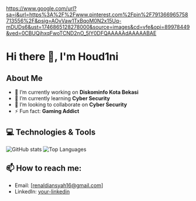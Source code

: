 https://www.google.com/url?sa=i&url=https%3A%2F%2Fwww.pinterest.com%2Fpin%2F791366965758713556%2F&psig=AOvVaw1TxBqoM0N2x15Uq-mDUDs6&ust=1746865128278000&source=images&cd=vfe&opi=89978449&ved=0CBUQjhxqFwoTCND2nO_5lY0DFQAAAAAdAAAAABAE

# Hi there 👋, I'm Houd1ni

## About Me
- 🔭 I’m currently working on **Diskominfo Kota Bekasi**
- 🌱 I’m currently learning **Cyber Security**
- 👯 I’m looking to collaborate on **Cyber Security**
- ⚡ Fun fact: **Gaming Addict**

## 💻 Technologies & Tools
![GitHub stats](https://github-readme-stats.vercel.app/api?username=YOUR-USERNAME&show_icons=true&count_private=true&hide=prs&theme=tokyonight)
![Top Languages](https://github-readme-stats.vercel.app/api/top-langs/?username=YOUR-USERNAME&layout=compact&theme=tokyonight)

## 📫 How to reach me:
- Email: [renaldiansyah16@gmail.com]
- LinkedIn: [your-linkedin](https://linkedin.com/in/your-linkedin)

